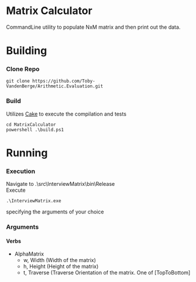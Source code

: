 Matrix Calculator
============
CommandLine utility to populate NxM matrix and then print out the data.

Building
============
### Clone Repo
```
git clone https://github.com/Toby-VandenBerge/Arithmetic.Evaluation.git
```

### Build
Utilizes [Cake](https://github.com/cake-build/cake) to execute the compilation and tests
```
cd MatrixCalculator
powershell .\build.ps1
```

Running
============
### Execution
Navigate to .\src\InterviewMatrix\bin\Release\
Execute 
```
.\InterviewMatrix.exe
```
specifying the arguments of your choice

### Arguments
#### Verbs
* AlphaMatrix
	* w, Width (Width of the matrix)
	* h, Height (Height of the matrix)
	* t, Traverse (Traverse Orientation of the matrix. One of [TopToBottom]